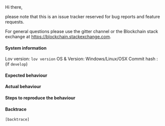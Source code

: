Hi there,

please note that this is an issue tracker reserved for bug reports and feature requests.

For general questions please use the gitter channel or the Blockchain stack exchange at https://blockchain.stackexchange.com.

#### System information

Lov version: `lov version`
OS & Version: Windows/Linux/OSX
Commit hash : (if `develop`)

#### Expected behaviour


#### Actual behaviour


#### Steps to reproduce the behaviour


#### Backtrace

````
[backtrace]
````
